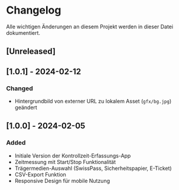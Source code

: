 # Changelog

Alle wichtigen Änderungen an diesem Projekt werden in dieser Datei dokumentiert.

## [Unreleased]

## [1.0.1] - 2024-02-12
### Changed
- Hintergrundbild von externer URL zu lokalem Asset (`gfx/bg.jpg`) geändert

## [1.0.0] - 2024-02-05
### Added
- Initiale Version der Kontrollzeit-Erfassungs-App
- Zeitmessung mit Start/Stop Funktionalität
- Trägermedien-Auswahl (SwissPass, Sicherheitspapier, E-Ticket)
- CSV-Export Funktion
- Responsive Design für mobile Nutzung 